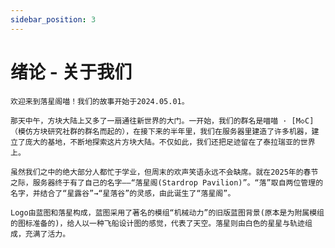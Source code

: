 ```yaml
---
sidebar_position: 3
---
```


# 绪论 - 关于我们

    欢迎来到落星阁喵！我们的故事开始于2024.05.01。

    那天中午，方块大陆上又多了一扇通往新世界的大门。一开始，我们的群名是喵喵 · [M◇C]（模仿方块研究社群的群名而起的），在接下来的半年里，我们在服务器里建造了许多机器，建立了庞大的基地，不断地探索这片方块大陆。不仅如此，我们还把足迹留在了泰拉瑞亚的世界上。

    虽然我们之中的绝大部分人都忙于学业，但周末的欢声笑语永远不会缺席。就在2025年的春节之际，服务器终于有了自己的名字——“落星阁(Stardrop Pavilion)”。“落”取自两位管理的名字，并结合了“星露谷”→“星落谷”的灵感，由此诞生了“落星阁”。

    Logo由蓝图和落星构成，蓝图采用了著名的模组“机械动力”的旧版蓝图背景(原本是为附属模组的图标准备的)，给人以一种飞船设计图的感觉，代表了天空。落星则由白色的星星与轨迹组成，充满了活力。
